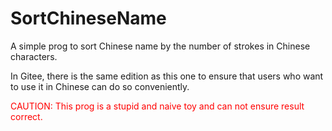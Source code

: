 # SortChineseName
A simple prog to sort Chinese name by the number of strokes in Chinese characters.

In Gitee, there is the same edition as this one to ensure that users who want to use it in Chinese can do so conveniently.

<font color = red> CAUTION: This prog is a stupid and naive toy and can not ensure result correct.</font>